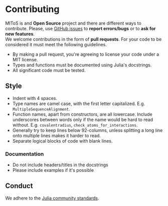 # Contributing

MIToS is and **Open Source** project and there are different ways to contribute.
Please, use [GitHub issues](https://github.com/diegozea/MIToS.jl/issues) to **report errors/bugs** or to **ask for new features**.  
We welcome contributions in the form of **pull requests**. For your code to be considered it must meet the following guidelines.

- By making a pull request, you're agreeing to license your code under a MIT license.
- Types and functions must be documented using Julia's docstrings.
- All significant code must be tested.

## Style

- Indent with 4 spaces.
- Type names are camel case, with the first letter capitalized. E.g. `MultipleSequenceAlignment`.
- Function names, apart from constructors, are all lowercase. Include underscores between words only if the name would be hard to read without. E.g. `covalentradius`, `check_atoms_for_interactions`.
- Generally try to keep lines below 92-columns, unless splitting a long line onto multiple lines makes it harder to read.
- Separate logical blocks of code with blank lines.

### Documentation

- Do not include headers/titles in the docstrings
- Please include examples if it's possible

## Conduct

We adhere to the [Julia community standards](http://julialang.org/community/standards/).
